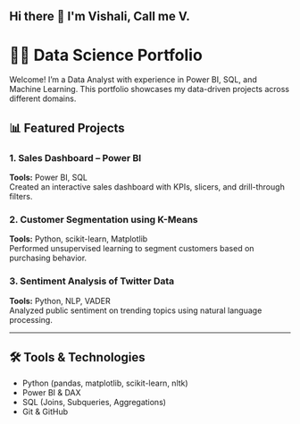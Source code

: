 ## Hi there 👋 I'm Vishali, Call me V.

<!--
**Vishalidhaman/vishalidhaman** is a ✨ _special_ ✨ repository because its `README.md` (this file) appears on your GitHub profile.

Here are some ideas to get you started:

- 🔭 I’m currently working on ...
- 🌱 I’m currently learning ...
- 👯 I’m looking to collaborate on ...
- 🤔 I’m looking for help with ...
- 💬 Ask me about ...
- 📫 How to reach me: ...
- 😄 Pronouns: ...
- ⚡ Fun fact: ...
-->
# 👩‍💻 Data Science Portfolio

Welcome! I’m a Data Analyst with experience in Power BI, SQL, and Machine Learning. This portfolio showcases my data-driven projects across different domains.

## 📊 Featured Projects

### 1. Sales Dashboard – Power BI
**Tools:** Power BI, SQL  
Created an interactive sales dashboard with KPIs, slicers, and drill-through filters.

### 2. Customer Segmentation using K-Means
**Tools:** Python, scikit-learn, Matplotlib  
Performed unsupervised learning to segment customers based on purchasing behavior.

### 3. Sentiment Analysis of Twitter Data
**Tools:** Python, NLP, VADER  
Analyzed public sentiment on trending topics using natural language processing.

---

## 🛠️ Tools & Technologies
- Python (pandas, matplotlib, scikit-learn, nltk)
- Power BI & DAX
- SQL (Joins, Subqueries, Aggregations)
- Git & GitHub
